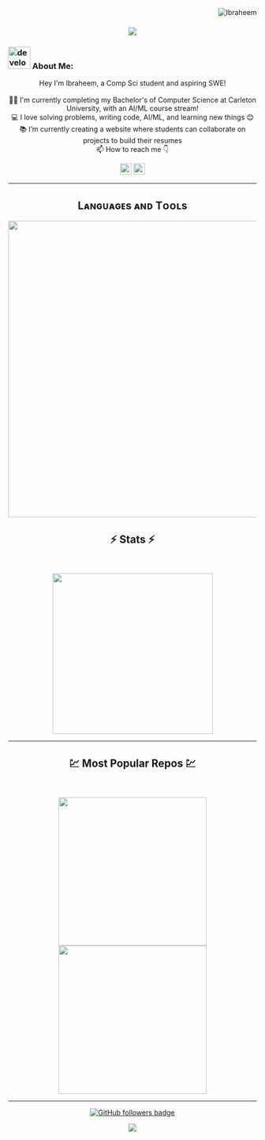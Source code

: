 <img align="right" src="https://visitor-badge.laobi.icu/badge?page_id=digital-ibraheem/digital-ibraheem" alt="Ibraheem">    
<!-- [![Typing SVG](https://readme-typing-svg.herokuapp.com?center=true&lines=Hey,+I'm+Ibraheem;Nice+to+meet+you+%F0%9F%91%8B)](https://git.io/typing-svg)       -->

<h1 align="center">
  <a href="https://git.io/typing-svg">
    <img src="https://readme-typing-svg.herokuapp.com/?lines=Hey+I'm+Ibraheem;Nice+to+meet+you+%F0%9F%91%8B&center=true&size=30">
  </a>
</h1>
   
###  <img src="/images/Developer.gif" alt="developer gif"  height="45px">  About Me:
<p align="center">
  Hey I'm Ibraheem, a Comp Sci student and aspiring SWE!
  <br>
  <br>
  👨‍🎓 I'm currently completing my Bachelor's of Computer Science at Carleton University, with an AI/ML course stream!
  <br>
  💻 I love solving problems, writing code, AI/ML, and learning new things 😊
  <br>
  📚 I’m currently creating a website where students can collaborate on projects to build their resumes
  <br>
  📫 How to reach me 👇
</p>
<p align="center"> <a href="https://www.linkedin.com/in/ibraheem-dawod/"><img src="https://img.shields.io/badge/linkedin-%230077B5.svg?&style=for-the-badge&logo=linkedin&logoColor=white" height=23></a> <a href="mailto:ibraheemd101@gmail.com"><img src="https://img.shields.io/badge/Gmail-D14836?style=for-the-badge&logo=gmail&logoColor=white" height=23></a>
  <!--  <a href="http://wa.me//201010147580"><img src="https://img.shields.io/badge/WhatsApp-25D366?style=for-the-badge&logo=whatsapp&logoColor=white" height=23></a> --> 

<!--   <a href="https://github.com/Ibraheem/"><img src="https://img.shields.io/badge/GitHub-100000?style=for-the-badge&logo=github&logoColor=white" height=23></a> -->
 <!--  <a href="https://www.youtube.com/watch?v=p0uAJ6Eu4Rs"><img src="https://img.shields.io/badge/YouTube-FF0000?style=for-the-badge&logo=youtube&logoColor=white" height=23></a> -->
</p>
<hr>


<!--Languages and Tools Section-->       
<h2 align="center">Lᴀɴɢᴜᴀɢᴇs ᴀɴᴅ Tᴏᴏʟs</h2> 
<p align="center">
<img width="600px"  src="https://skillicons.dev/icons?i=py,js,react,next,pytorch,sklearn,mongo,html,css,java,cs,flask,git,vscode,postman,linux,express,unity,redux,npm&perline=10"  />
</p>



<h2 align="center">⚡ Stats ⚡</h2>
<br>



<p align="center">
<a href="https://github.com/digital-ibraheem/">
      <img width=325  src="https://github-readme-stats.vercel.app/api/top-langs/?username=digital-ibraheem&size_weight=0.2&count_weight=0.5&title_color=61dafb&text_color=ffffff&icon_color=61dafb&bg_color=20232a&langs_count=8&layout=compact&border_color=61dafb&hide_border=true" />
 </a>
</p>

<hr>
<h2 align="center">💹 Most Popular Repos 💹</h2>
<br>
<p align="center">
<a href="https://github.com/digital-ibraheem/movie-recommender-backend/">
  <img width=300 align="center" src="https://github-readme-stats.vercel.app/api/pin/?username=digital-ibraheem&repo=movie-recommender-backend&title_color=ffffff&text_color=c9cacc&icon_color=2bbc8a&bg_color=1d1f21" />
</a>   
  
<a href="https://github.com/digital-ibraheem/ether-technologies/">
  <img width=300 align="center" src="https://github-readme-stats.vercel.app/api/pin/?username=digital-ibraheem&repo=ether-technologies&title_color=ffffff&text_color=c9cacc&icon_color=2bbc8a&bg_color=1d1f21" />
</a>    

</p>

<hr>
<!---
<p align="center">
  <a href="https://www.buymeacoffee.com/Ibraheem" target="_blank" ><img src="https://www.buymeacoffee.com/assets/img/custom_images/orange_img.png" alt="Ibraheem buy me a coffee" width="230"></a>
</p>
---> 

<!--
<p  align="center">
<img src="https://visitor-badge.laobi.icu/badge?page_id=Ibraheem/Ibraheem" alt="Ibraheem"/>       
</p>
-->
<p align="center">
  <a href="https://www.github.com/digital-ibraheem" target="_blank" rel="noreferrer"><img src="https://img.shields.io/github/followers/digital-ibraheem?logo=github&style=for-the-badge&color=282b2f&labelColor=0d1117" alt="GitHub followers badge" /></a>
</p>
<!---
Ibraheem/Ibraheem is a ✨ special ✨ repository because its `README.md` (this file) appears on your GitHub profile.
You can click the Preview link to take a look at your changes.
--->
<!--Footer--> 
<p align="center">
  <img src="https://capsule-render.vercel.app/api?type=waving&color=timeGradient&height=65&section=footer"/>
</p>
